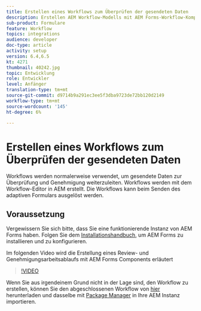 ```yaml
---
title: Erstellen eines Workflows zum Überprüfen der gesendeten Daten
description: Erstellen AEM Workflow-Modells mit AEM Forms-Workflow-Komponenten zum Überprüfen der gesendeten Daten.
sub-product: Formulare
feature: Workflow
topics: integrations
audience: developer
doc-type: article
activity: setup
version: 6.4,6.5
kt: 4271
thumbnail: 40242.jpg
topic: Entwicklung
role: Entwickler
level: Anfänger
translation-type: tm+mt
source-git-commit: d9714b9a291ec3ee5f3dba9723de72bb120d2149
workflow-type: tm+mt
source-wordcount: '145'
ht-degree: 6%

---
```



# Erstellen eines Workflows zum Überprüfen der gesendeten Daten

Workflows werden normalerweise verwendet, um gesendete Daten zur Überprüfung und Genehmigung weiterzuleiten. Workflows werden mit dem Workflow-Editor in AEM erstellt. Die Workflows kann beim Senden des adaptiven Formulars ausgelöst werden.

## Voraussetzung

Vergewissern Sie sich bitte, dass Sie eine funktionierende Instanz von AEM Forms haben. Folgen Sie dem [Installationshandbuch](https://docs.adobe.com/content/help/en/experience-manager-65/forms/install-aem-forms/osgi-installation/installing-configuring-aem-forms-osgi.html), um AEM Forms zu installieren und zu konfigurieren.

Im folgenden Video wird die Erstellung eines Review- und Genehmigungsarbeitsablaufs mit AEM Forms Components erläutert
>[!VIDEO](https://video.tv.adobe.com/v/40242/?quality=9&learn=on)


Wenn Sie aus irgendeinem Grund nicht in der Lage sind, den Workflow zu erstellen, können Sie den abgeschlossenen Workflow von [hier](assets/review-submitted-data-workflow.zip) herunterladen und dasselbe mit [Package Manager](http://localhost:4502/crx/packmgr/index.jsp) in Ihre AEM Instanz importieren.




